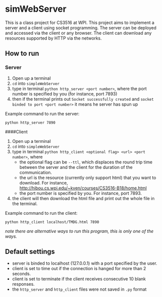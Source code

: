 # simWebServer
This is a class project for CS3516 at WPI. This project aims to implement a server and a client using socket programming. The server can be deployed and accessed via the client or any browser. The client can download any resources supported by HTTP via the networks.

## How to run
### Server
1. Open up a terminal
2. `cd` into `simpleWebServer`
3. type in terminal `python http_server <port number>`, where the port number is specified by you (for instance, port 7893)
4. then if the terminal prints out `Socket successfully created` and `socket binded to port <port number>` it means he server has spun up

Example command to run the server:

`python http_server 7890`

####Client
1. Open up a terminal
2. `cd` into `simpleWebServer`
3. type in terminal `python http_client <optional flag> <url> <port number>`, where
    * the optional flag can be `--ttl`, which displaces the round trip time between the server and the client for the duration of the communication.
    * the url is the resource (currently only support html) that you want to download. For instance, http://hibou.cs.wpi.edu/~kven/courses/CS3516-B18/home.html
    * the port number is specified by you. For instance, port 7893.
4. the client will then download the html file and print out the whole file in the terminal.

Example command to run the client:

`python http_client localhost/TMDG.html 7890`

*note there are alternative ways to run this program, this is only one of the ways.*

## Default settings
* server is binded to localhost (127.0.0.1) with a port specified by the user.
* client is set to time out if the connection is hanged for more than 2 seconds.
* client is set to terminate if the client receives consecutive 10 blank responses.
* the `http_server` and `http_client` files were not saved in `.py` format

